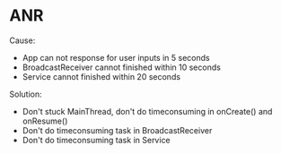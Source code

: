 # ANR

Cause:
- App can not response for user inputs in 5 seconds
- BroadcastReceiver cannot finished within 10 seconds
- Service cannot finished within 20 seconds

Solution:
- Don't stuck MainThread, don't do timeconsuming in onCreate() and onResume()
- Don't do timeconsuming task in BroadcastReceiver
- Don't do timeconsuming task in Service